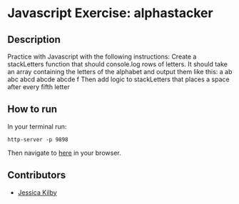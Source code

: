 # Javascript Exercise: alphastacker

## Description
Practice with Javascript with the following instructions:  Create a stackLetters function that should console.log rows of letters. It should take an array containing the letters of the alphabet and output them like this:
a
ab
abc
abcd
abcde
abcde f
Then add logic to stackLetters that places a space after every fifth letter


## How to run
In your terminal run:
```
http-server -p 9898
```
Then navigate to [here](http://localhost:9898) in your browser.

## Contributors
- [Jessica Kilby](https://github.com/jessicakilby)
